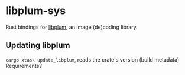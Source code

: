 # libplum-sys

Rust bindings for [libplum](https://github.com/aaaaaa123456789/libplum), an image (de)coding library.

## Updating libplum

`cargo xtask update_libplum`, reads the crate's version (build metadata)
Requirements?
